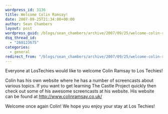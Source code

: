 ```yaml
---
wordpress_id: 3136
title: Welcome Colin Ramsay!
date: 2007-09-25T21:34:00+00:00
author: Sean Chambers
layout: post
wordpress_guid: /blogs/sean_chambers/archive/2007/09/25/welcome-colin-ramsay.aspx
dsq_thread_id:
  - "268123675"
categories:
  - general
redirect_from: "/blogs/sean_chambers/archive/2007/09/25/welcome-colin-ramsay.aspx/"
---
```

Everyone at LosTechies would like to welcome Colin Ramsay to Los Techies!


  


Colin has his own website where he has a number of screencasts about various topics. If you want to get learning The Castle Project quickly then check out some of his awesome screencasts at his website. His website can be found at <http://www.colinramsay.co.uk/>


  


Welcome once again Colin! We hope you enjoy your stay at Los Techies!